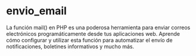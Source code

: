 # envio_email
La función mail() en PHP es una poderosa herramienta para enviar correos electrónicos programáticamente desde tus aplicaciones web. Aprende cómo configurar y utilizar esta función para automatizar el envío de notificaciones, boletines informativos y mucho más.
